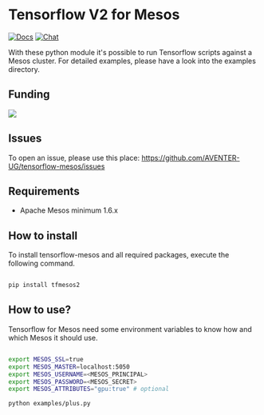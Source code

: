 # Tensorflow V2 for Mesos

[![Docs](https://img.shields.io/static/v1?label=&message=Issues&color=brightgreen)](https://github.com/AVENTER-UG/tensorflow-mesos/issues)
[![Chat](https://img.shields.io/static/v1?label=&message=Chat&color=brightgreen)](https://matrix.to/#/#mesos:matrix.aventer.biz?via=matrix.aventer.biz)

With these python module it's possible to run Tensorflow scripts against a Mesos cluster. For 
detailed examples, please have a look into the examples directory.

## Funding

[![](https://www.paypalobjects.com/en_US/i/btn/btn_donateCC_LG.gif)](https://www.paypal.com/donate/?hosted_button_id=H553XE4QJ9GJ8)

## Issues

To open an issue, please use this place: https://github.com/AVENTER-UG/tensorflow-mesos/issues

## Requirements

- Apache Mesos minimum 1.6.x

## How to install

To install tensorflow-mesos and all required packages, execute the following command.

```bash

pip install tfmesos2

```

## How to use?

Tensorflow for Mesos need some environment variables to know how and which Mesos it should use.

```bash

export MESOS_SSL=true
export MESOS_MASTER=localhost:5050
export MESOS_USERNAME=<MESOS_PRINCIPAL>
export MESOS_PASSWORD=<MESOS_SECRET>
export MESOS_ATTRIBUTES="gpu:true" # optional

python examples/plus.py

```
